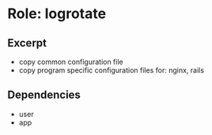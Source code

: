 Role: logrotate
===============

Excerpt
-------

- copy common configuration file
- copy program specific configuration files for: nginx, rails


Dependencies
------------

- user
- app

